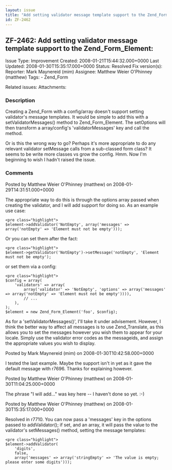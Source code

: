 ```yaml
---
layout: issue
title: "Add setting validator message template support to the Zend_Form_Element:"
id: ZF-2462
---
```


ZF-2462: Add setting validator message template support to the Zend\_Form\_Element:
-----------------------------------------------------------------------------------

 Issue Type: Improvement Created: 2008-01-21T15:44:32.000+0000 Last Updated: 2008-01-30T15:35:17.000+0000 Status: Resolved Fix version(s): 
 Reporter:  Mark Maynereid (mim)  Assignee:  Matthew Weier O'Phinney (matthew)  Tags: - Zend\_Form
 
 Related issues: 
 Attachments: 
### Description

Creating a Zend\_Form with a config/array doesn't support setting validator's message templates. It would be simple to add this with a setValidatorMessages() method to Zend\_Form\_Element. The setOptions will then transform a array/config's 'validatorMessages' key and call the method.

Or is this the wrong way to go? Perhaps it's more appropriate to do any relevant validator setMessage calls from a sub-classed form class? It seems to be write more classes vs grow the config. Hmm. Now I'm beginning to wish I hadn't raised the issue.

 

 

### Comments

Posted by Matthew Weier O'Phinney (matthew) on 2008-01-29T14:31:51.000+0000

The appropriate way to do this is through the options array passed when creating the validator, and I will add support for doing so. As an example use case:

 
    <pre class="highlight">
    $element->addValidator('NotEmpty', array('messages' => array('notEmpty' => 'Element must not be empty')));


Or you can set them after the fact:

 
    <pre class="highlight">
    $element->getValidator('NotEmpty')->setMessage('notEmpty', 'Element must not be empty');


or set them via a config:

 
    <pre class="highlight">
    $config = array(
        'validators' => array(
            array('validator' => 'NotEmpty', 'options' => array('messages' => array('notEmpty' => 'Element must not be empty')))),
            // ...
        ),
    );
    $element = new Zend_Form_Element('foo', $config);


As for a 'setValidatorMessages()', I'll take it under advisement. However, I think the better way to affect all messages is to use Zend\_Translate, as this allows you to set the messages however you wish them to appear for your locale. Simply use the validator error codes as the messageids, and assign the appropriate values you wish to display.

 

 

Posted by Mark Maynereid (mim) on 2008-01-30T10:42:58.000+0000

I tested the last example. Maybe the support isn't in yet as it gave the default message with r7696. Thanks for explaining however.

 

 

Posted by Matthew Weier O'Phinney (matthew) on 2008-01-30T11:04:25.000+0000

The phrase "I will add..." was key here -- I haven't done so yet. :-)

 

 

Posted by Matthew Weier O'Phinney (matthew) on 2008-01-30T15:35:17.000+0000

Resolved in r7710. You can now pass a 'messages' key in the options passed to addValidator(); if set, and an array, it will pass the value to the validator's setMessages() method, setting the message templates:

 
    <pre class="highlight">
    $element->addValidator(
        'digits', 
        false, 
        array('messages' => array('stringEmpty' => 'The value is empty; please enter some digits')));


 

 